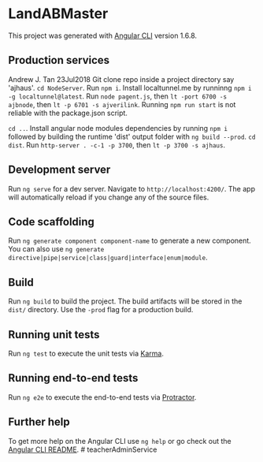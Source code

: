 # LandABMaster

This project was generated with [Angular CLI](https://github.com/angular/angular-cli) version 1.6.8.

## Production services

Andrew J. Tan 23Jul2018
Git clone repo inside a project directory say 'ajhaus'.  `cd NodeServer`.  Run `npm i`.  Install localtunnel.me by runninng `npm i -g localtunnel@latest`. Run `node pagent.js`, then `lt -port 6700 -s ajbnode`, then `lt -p 6701 -s ajverilink`.  Running `npm run start` is not reliable with the package.json script.

`cd ..`.  Install angular node modules dependencies by running `npm i` followed by building the runtime 'dist' output folder with `ng build --prod`.  `cd dist`. Run `http-server . -c-1 -p 3700`, then `lt -p 3700 -s ajhaus`.

## Development server

Run `ng serve` for a dev server. Navigate to `http://localhost:4200/`. The app will automatically reload if you change any of the source files.

## Code scaffolding

Run `ng generate component component-name` to generate a new component. You can also use `ng generate directive|pipe|service|class|guard|interface|enum|module`.

## Build

Run `ng build` to build the project. The build artifacts will be stored in the `dist/` directory. Use the `-prod` flag for a production build.

## Running unit tests

Run `ng test` to execute the unit tests via [Karma](https://karma-runner.github.io).

## Running end-to-end tests

Run `ng e2e` to execute the end-to-end tests via [Protractor](http://www.protractortest.org/).

## Further help

To get more help on the Angular CLI use `ng help` or go check out the [Angular CLI README](https://github.com/angular/angular-cli/blob/master/README.md).
#   t e a c h e r A d m i n S e r v i c e  
 